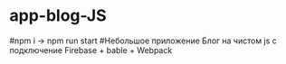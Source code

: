 # app-blog-JS
#npm i -> npm run start
#Небольшое приложение Блог на чистом js с подключение Firebase + bable + Webpack
